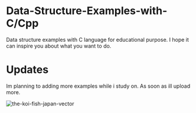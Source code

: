 # Data-Structure-Examples-with-C/Cpp
Data structure examples with C language for educational purpose. 
I hope it can inspire you about what you want to do.
# Updates
Im planning to adding more examples while i study on. As soon as ill upload more.

![the-koi-fish-japan-vector](https://user-images.githubusercontent.com/86743390/154522905-ce4cca8b-bbb5-47db-a439-4cff0592c53c.jpg)
